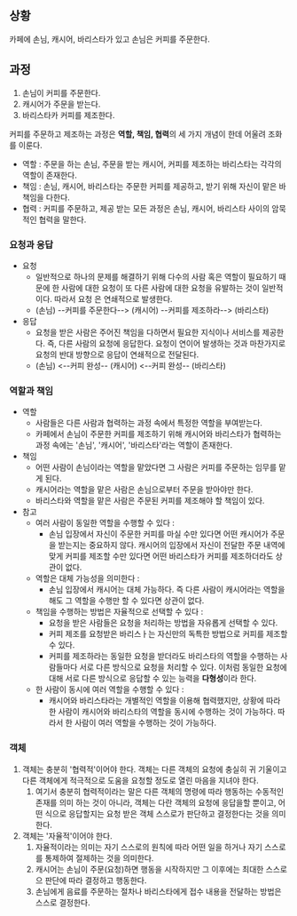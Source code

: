 ## 상황
카페에 손님, 캐시어, 바리스타가 있고 손님은 커피를 주문한다.
## 과정
1. 손님이 커피를 주문한다.
2. 캐시어가 주문을 받는다.
3. 바리스타카 커피를 제조한다.

커피를 주문하고 제조하는 과정은 <strong>역할, 책임, 협력</strong>의 세 가지 개념이 한데 어울려 조화를 이룬다.

- 역할 : 주문을 하는 손님, 주문을 받는 캐시어, 커피를 제조하는 바리스타는 각각의 역할이 존재한다. 
- 책임 : 손님, 캐시어, 바리스타는 주문한 커피를 제공하고, 받기 위해 자신이 맡은 바 책임을 다한다.
- 협력 : 커피를 주문하고, 제공 받는 모든 과정은 손님, 캐시어, 바리스타 사이의 암묵적인 협력을 말한다.

### 요청과 응답
- 요청
  - 일반적으로 하나의 문제를 해결하기 위해 다수의 사람 혹은 역할이 필요하기 때문에
  한 사람에 대한 요청이 또 다른 사람에 대한 요청을 유발하는 것이 일반적이다. 따라서 요청
  은 연쇄적으로 발생한다.
  - (손님) --커피를 주문한다--> (캐시어) --커피를 제조하라--> (바리스타)
- 응답
  - 요청을 받은 사람은 주어진 책임을 다하면서 필요한 지식이나 서비스를 제공한다.
  즉, 다른 사람의 요청에 응답한다. 요청이 연이어 발생하는 것과 마찬가지로 요청의 반대 방향으로
  응답이 연쇄적으로 전달된다.
  - (손님) <--커피 완성-- (캐시어) <--커피 완성-- (바리스타)

### 역할과 책임
- 역할
  - 사람들은 다른 사람과 협력하는 과정 속에서 특정한 역할을 부여받는다.
  - 카페에서 손님이 주문한 커피를 제조하기 위해 캐시어와 바리스타가 협력하는 과정 속에는 
  '손님', '캐시어', '바리스타'라는 역할이 존재한다.
- 책임
  - 어떤 사람이 손님이라는 역할을 맡았다면 그 사람은 커피를 주문하는 임무를 맡게 된다.
  - 캐시어라는 역할을 맡은 사람은 손님으로부터 주문을 받아야만 한다.
  - 바리스타와 역할을 맡은 사람은 주문된 커피를 제조해야 할 책임이 있다.
- 참고
  - 여러 사람이 동일한 역할을 수행할 수 있다 :
    - 손님 입장에서 자신이 주문한 커피를 마실 수만 있다면 어떤 캐시어가 주문을 받는지는
    중요하지 않다. 캐시어의 입장에서 자신이 전달한 주문 내역에 맞게 커피를 제조할 수만 있다면 어떤 
    바리스타가 커피를 제조하더라도 상관이 없다.
  - 역할은 대체 가능성을 의미한다 : 
    - 손님 입장에서 캐시어는 대체 가능하다. 즉 다른 사람이 캐시어라는 역할을 해도 그 역할을
    수행만 할 수 있다면 상관이 없다.
  - 책임을 수행하는 방법은 자율적으로 선택할 수 있다 : 
    - 요청을 받은 사람들은 요청을 처리하는 방법을 자유롭게 선택할 수 있다.
    - 커피 제조를 요청받은 바리스ㅏ는 자신만의 독특한 방법으로 커피를 제조할 수 있다.
    - 커피를 제조하라는 동일한 요청을 받더라도 바리스타의 역할을 수행하는 사람들마다 서로 다른 방식으로
    요청을 처리할 수 있다. 이처럼 동일한 요청에 대해 서로 다른 방식으로 응답할 수 있는 능력을 <strong>다형성</strong>이라 한다. 
  - 한 사람이 동시에 여러 역할을 수행할 수 있다 : 
    - 캐시어와 바리스타라는 개별적인 역할을 이용해 협력했지만, 상황에 따라 한 사람이 캐시어와 바리스타의 역할을 동시에
    수행하는 것이 가능하다. 따라서 한 사람이 여러 역할을 수행하는 것이 가능하다.

### 객체
1. 객체는 충분히 '협력적'이어야 한다. 객체는 다른 객체의 요청에 충실히 귀 기울이고
다른 객체에게 적극적으로 도움을 요청할 정도로 열린 마음을 지녀야 한다.
   1. 여기서 충분히 협력적이라는 말은 다른 객체의 명령에 따라 행동하는 수동적인 존재를 의미
   하는 것이 아니라, 객체는 다란 객체의 요청에 응답을할 뿐이고, 어떤 식으로 응답할지는 요청 받은 객체 스스로가
   판단하고 결정한다는 것을 의미한다.
2. 객체는 '자율적'이어야 한다.
   1. 자율적이라는 의미는 자기 스스로의 원칙에 따라 어떤 일을 하거나 자기 스스로를
   통제하여 절제하는 것을 의미한다.
   2. 캐시어는 손님이 주문(요청)하면 행동을 시작하지만 그 이후에는 최대한 스스로으 판단에
   따라 결정하고 행동한다. 
   3. 손님에게 음료를 주문하는 절차나 바리스타에게 접수 내용을 전달하는 방법은
   스스로 결정한다.
 
